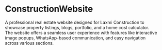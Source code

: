 # ConstructionWebsite
A professional real estate website designed for Laxmi Construction to showcase property listings, blogs, portfolio, and a home cost calculator. The website offers a seamless user experience with features like interactive image popups, WhatsApp-based communication, and easy navigation across various sections.
